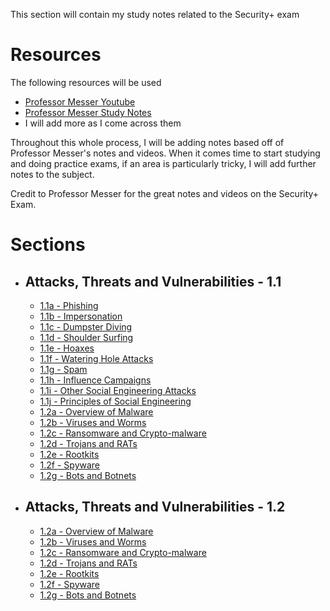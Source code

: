 This section will contain my study notes related to the Security+ exam

# Resources

The following resources will be used
- [Professor Messer Youtube](https://www.youtube.com/playlist?list=PLG49S3nxzAnkL2ulFS3132mOVKuzzBxA8)
- [Professor Messer Study Notes](https://www.professormesser.com/security-plus/sy0-601/sy0-601-video/sy0-601-comptia-security-plus-course/)
- I will add more as I come across them

Throughout this whole process, I will be adding notes based off of Professor Messer's notes and videos. When it comes time to start studying and doing practice exams, if an area is particularly tricky, I will add further notes to the subject.

Credit to Professor Messer for the great notes and videos on the Security+ Exam.

# Sections
- ## Attacks, Threats and Vulnerabilities - 1.1
	- [1.1a - Phishing](<1.1a%20-%20Phishing.md>)
	- [1.1b - Impersonation](1.1b%20-%20Impersonation.md)
	- [1.1c - Dumpster Diving](1.1c%20-%20Dumpster%20Diving.md)
	- [1.1d - Shoulder Surfing](1.1d%20-%20Shoulder%20Surfing.md)
	- [1.1e - Hoaxes](1.1e%20-%20Hoaxes.md)
	- [1.1f - Watering Hole Attacks](1.1f%20-%20Watering%20Hole%20Attacks.md)
	- [1.1g - Spam](1.1g%20-%20Spam.md)
	- [1.1h - Influence Campaigns](1.1h%20-%20Influence%20Campaigns.md)
	- [1.1i - Other Social Engineering Attacks](1.1i%20-%20Other%20Social%20Engineering%20Attacks.md)
	- [1.1j - Principles of Social Engineering](1.1j%20-%20Principles%20of%20Social%20Engineering.md)
	- [1.2a - Overview of Malware](1.2a%20-%20Overview%20of%20Malware.md)
	- [1.2b - Viruses and Worms](1.2b%20-%20Viruses%20and%20Worms.md)
	- [1.2c - Ransomware and Crypto-malware](1.2c%20-%20Ransomware%20and%20Crypto-malware.md)
	- [1.2d - Trojans and RATs](1.2d%20-%20Trojans%20and%20RATs.md)
	- [1.2e - Rootkits](1.2e%20-%20Rootkits.md)
	- [1.2f - Spyware](1.2f%20-%20Spyware.md)
	- [1.2g - Bots and Botnets](1.2g%20-%20Bots%20and%20Botnets.md)
- ## Attacks, Threats and Vulnerabilities - 1.2
	- [1.2a - Overview of Malware](1.2a%20-%20Overview%20of%20Malware.md)
	- [1.2b - Viruses and Worms](1.2b%20-%20Viruses%20and%20Worms.md)
	- [1.2c - Ransomware and Crypto-malware](1.2c%20-%20Ransomware%20and%20Crypto-malware.md)
	- [1.2d - Trojans and RATs](1.2d%20-%20Trojans%20and%20RATs.md)
	- [1.2e - Rootkits](1.2e%20-%20Rootkits.md)
	- [1.2f - Spyware](1.2f%20-%20Spyware.md)
	- [1.2g - Bots and Botnets](1.2g%20-%20Bots%20and%20Botnets.md)

  

